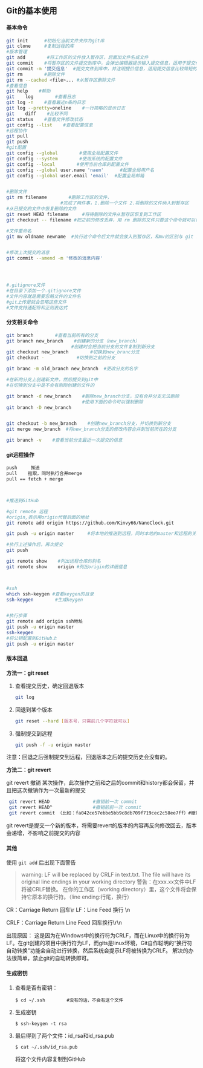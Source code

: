 ## Git的基本使用

#### 基本命令

```bash
git init      #初始化当前文件夹作为git库
git clone     #复制远程的库
#版本管理
git add        #将工作区的文件放入暂存区，后面加文件名或文件
git commit    #将暂存区的文件提交到库中，会弹出编辑器提示输入提交信息，适用于提交信息比较多的情况
git commit -m '提交信息'  #提交文件到库中，并注明提价信息，适用提交信息比较简短的情况
git rm        #删除文件
git rm --cached <file>... #从暂存区删除文件
#查看信息
git help    #帮助
git    log        #查看日志
git log -n    #查看最近n条的日志
git log --pretty=oneline    #一行简略的显示日志
git    diff    #比较不同
git status    #查看文件修改状态
git config --list    #查看配置信息
#远程协作
git pull
git push
#git配置
git config --global        #使用全局配置文件
git config --system        #使用系统的配置文件
git config --local        #使用当前仓库的配置文件
git config --global user.name 'naem'      #配置全局用户名
git config --global user.email 'email'  #配置全局邮箱


#删除文件
git rm filename        #删除工作区的文件，
                    #完成了两件事，1.删除一个文件 2.将删除的文件纳入到暂存区
#从已提交的文件中恢复删除的文件
git reset HEAD filename     #将待删除的文件从暂存区恢复到工作区
git checkout -- filename #把之前的修改丢弃，用 rm 删除的文件只要这个命令就可以恢复

#文件重命名
git mv oldname newname  #执行这个命令后文件就会放入到暂存区，和mv的区别与 git rm和rm的区别一样


#修改上次提交的消息
git commit --amend -m '修改的消息内容'




#.gitignore文件
#在目录下添加一个.gitignore文件
#文件内容就是需要忽略文件的文件名
#git上传是就会忽略这些文件
#文件支持通配符和正则表达式
```

#### 分支相关命令

```bash
git branch        #查看当前所有的分支
git branch new_branch    #创建新的分支（new_branch）
                        #创建时会把当前分支的文件复制到新分支
git checkout new_branch        #切换到new_branc分支
git checkout -            #切换到之前的分支

git branc -m old_branch new_branch  #更改分支的名字

#在新的分支上创建新文件，然后提交到git中
#在切换到分支中是不会有刚刚创建的文件的

git branch -d new_branch    #删除new_branch分支，没有合并分支无法删除
                            #使用下面的命令可以强制删除
git branch -D new_branch


git checkout -b new_branch    #创建new_branch分支，并切换到新分支
git merge new_branch  #将new_branch分支的修改内容合并到当前所在的分支

git branch -v    #查看当前分支最近一次提交的信息
```

#### git远程操作

```bash
push     推送
pull    拉取，同时执行合并merge
pull == fetch + merge



#推送到GitHub

#git remote 远程
#origin,表示用origin代替后面的地址
git remote add origin https://github.com/Kinvy66/NanoClock.git

git push -u origin master     #将本地的推送到远程，同时本地的master和远程的关联 

#执行上述操作后，再次提交
git push

git remote show    #列出远程仓库的别名
git remote show    origin #列出origin的详细信息



#ssh
which ssh-keygen #查看keygen的目录
ssh-keygen        #生成keygen


#执行步骤
git remote add origin ssh地址
git push -u origin master
ssh-keygen
#将公钥配置到GitHub上
git push -u origin master
```

#### 版本回退

**方法一：git reset**

1. 查看提交历史，确定回退版本
   
   ```bash
   git log
   ```

2. 回退到某个版本
   
   ```bash
   git reset --hard [版本号，只需前几个字符就可以]
   ```

3. 强制提交到远程
   
   ```bash
   git push -f -u origin master
   ```

注意：回退之后强制提交到远程，回退版本之后的提交历史会没有的。

**方法二：git revert**

git revert 撤销 某次操作，此次操作之前和之后的commit和history都会保留，并且把这次撤销作为一次最新的提交

```bash
 git revert HEAD                #撤销前一次 commit
 git revert HEAD^               #撤销前前一次 commit
 git revert commit （比如：fa042ce57ebbe5bb9c8db709f719cec2c58ee7ff）#撤销指定的版本，撤销也会作为一次提交进行保存。
```

git revert是提交一个新的版本，将需要revert的版本的内容再反向修改回去，版本会递增，不影响之前提交的内容

#### 其他

使用 `git add` 后出现下面警告

> warning: LF will be replaced by CRLF in text.txt.
>  The file will have its original line endings in your working directory
>  警告：在xxx.xx文件中LF将被CRLF替换。
> 在你的工作区（working directory）里，这个文件将会保持它原本的换行符。（line ending:行尾，换行）

CR：Carriage Return 回车\r
LF：Line Feed  换行 \n

CRLF：Carriage Return Line Feed 回车换行\r\n

出现原因：
这是因为在Windows中的换行符为CRLF，而在Linux中的换行符为LF。在git创建的项目中换行符为LF，而gits是linux环境，Git自作聪明的“换行符自动转换”功能会自动进行转换，然后系统会提示LF将被转换为CRLF。
解决的办法很简单，禁止git的自动转换即可。

#### 生成密钥

1. 查看是否有密钥：
   
   ```shell
   $ cd ~/.ssh        #没有的话，不会有这个文件
   ```

2. 生成密钥
   
   ```shell
   $ ssh-keygen -t rsa
   ```

3. 最后得到了两个文件：id_rsa和id_rsa.pub
   
   ```shell
   $ cat ~/.ssh/id_rsa.pub
   ```
   
   将这个文件内容复制到GitHub
